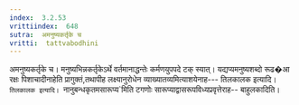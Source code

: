 ```yaml
---
index:  3.2.53
vrittiindex:  648
sutra:  अमनुष्यकर्तृके च
vritti:  tattvabodhini 
---
```


अमनुष्यकर्तृके च। मनुष्यभिन्नकर्तृकेऽर्थे वर्तमानाद्धन्तेः कर्मणयुपपदे टक् स्यात्। यद्यप्यमनुष्यशब्दो रूढ�आ रक्षः पिशाचादीनाहेति प्रागुक्तं,तथापीह लक्ष्यानुरोधेन व्याख्यातव्यमित्याशयेनाह--- तिलकालक इत्यादि। `तिलकालक इत्यादि। `नानुबन्धकृतमसारूप्य`मिति टगणोः सारूप्याद्वासरूपविध्यप्रवृत्तेराह-- बाहुलकादिति।

